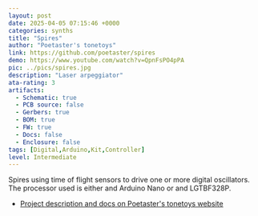 ```yaml
---
layout: post
date: 2025-04-05 07:15:46 +0000
categories: synths
title: "Spires"
author: "Poetaster's tonetoys"
link: https://github.com/poetaster/spires
demo: https://www.youtube.com/watch?v=QpnFsPO4pPA
pic: ../pics/spires.jpg
description: "Laser arpeggiator"
ata-rating: 3
artifacts:
  - Schematic: true
  - PCB source: false
  - Gerbers: true
  - BOM: true
  - FW: true
  - Docs: false
  - Enclosure: false
tags: [Digital,Arduino,Kit,Controller]
level: Intermediate
---
```


Spires using time of flight sensors to drive one or more digital oscillators. The processor used is either and Arduino Nano or and LGTBF328P.

- [Project description and docs on Poetaster's tonetoys website](https://poetaster.org/spires/)